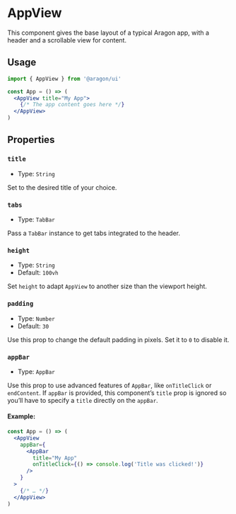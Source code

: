 # AppView

This component gives the base layout of a typical Aragon app, with a header and a scrollable view for content.

## Usage

```jsx
import { AppView } from '@aragon/ui'

const App = () => (
  <AppView title="My App">
    {/* The app content goes here */}
  </AppView>
)
```

## Properties

### `title`

- Type: `String`

Set to the desired title of your choice.

### `tabs`

- Type: `TabBar`

Pass a `TabBar` instance to get tabs integrated to the header.

### `height`

- Type: `String`
- Default: `100vh`

Set `height` to adapt `AppView` to another size than the viewport height.

### `padding`

- Type: `Number`
- Default: `30`

Use this prop to change the default padding in pixels. Set it to `0` to disable it.

### `appBar`

- Type: `AppBar`

Use this prop to use advanced features of `AppBar`, like `onTitleClick` or `endContent`. If `appBar` is provided, this component’s `title` prop is ignored so you’ll have to specify a `title` directly on the `appBar`.

#### Example:

```jsx
const App = () => (
  <AppView
    appBar={
      <AppBar
        title="My App"
        onTitleClick={() => console.log('Title was clicked!')}
      />
    }
  >
    {/* … */}
  </AppView>
)
```

